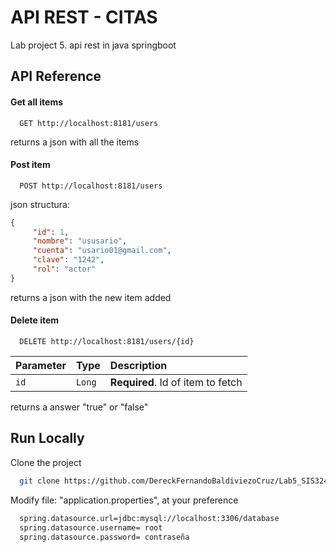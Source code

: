 # API REST - CITAS

Lab project 5. api rest in java springboot


## API Reference

#### Get all items

```http
  GET http://localhost:8181/users
```
returns a json with all the items

#### Post item

```http
  POST http://localhost:8181/users
```
json structura:

```json
{
     "id": 1,
     "nombre": "ususario",
     "cuenta": "usario01@gmail.com",
     "clave": "1242",
     "rol": "actor"
}
```
returns a json with the new item added

#### Delete item

```http
  DELETE http://localhost:8181/users/{id}
```

| Parameter | Type     | Description                       |
| :-------- | :------- | :-------------------------------- |
| `id`      | `Long` | **Required**. Id of item to fetch |

returns a answer "true" or "false"

## Run Locally

Clone the project

```bash
  git clone https://github.com/DereckFernandoBaldiviezoCruz/Lab5_SIS324
```

Modify file: "application.properties", at your preference

```bash
  spring.datasource.url=jdbc:mysql://localhost:3306/database
  spring.datasource.username= root
  spring.datasource.password= contraseña
```